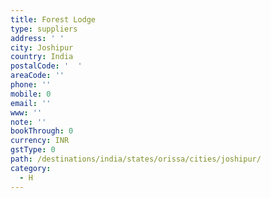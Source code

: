 ```yaml
---
title: Forest Lodge
type: suppliers
address: ' '
city: Joshipur
country: India
postalCode: '  '
areaCode: ''
phone: ''
mobile: 0
email: ''
www: ''
note: ''
bookThrough: 0
currency: INR
gstType: 0
path: /destinations/india/states/orissa/cities/joshipur/
category:
  - H
---
```


